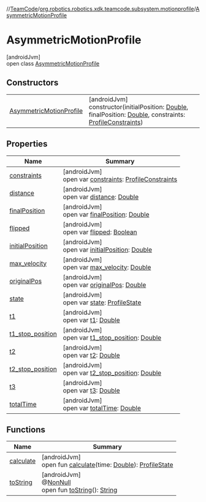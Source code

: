 //[TeamCode](../../../index.md)/[org.robotics.robotics.xdk.teamcode.subsystem.motionprofile](../index.md)/[AsymmetricMotionProfile](index.md)

# AsymmetricMotionProfile

[androidJvm]\
open class [AsymmetricMotionProfile](index.md)

## Constructors

| | |
|---|---|
| [AsymmetricMotionProfile](-asymmetric-motion-profile.md) | [androidJvm]<br>constructor(initialPosition: [Double](https://kotlinlang.org/api/latest/jvm/stdlib/kotlin/-double/index.html), finalPosition: [Double](https://kotlinlang.org/api/latest/jvm/stdlib/kotlin/-double/index.html), constraints: [ProfileConstraints](../-profile-constraints/index.md)) |

## Properties

| Name | Summary |
|---|---|
| [constraints](constraints.md) | [androidJvm]<br>open var [constraints](constraints.md): [ProfileConstraints](../-profile-constraints/index.md) |
| [distance](distance.md) | [androidJvm]<br>open var [distance](distance.md): [Double](https://kotlinlang.org/api/latest/jvm/stdlib/kotlin/-double/index.html) |
| [finalPosition](final-position.md) | [androidJvm]<br>open var [finalPosition](final-position.md): [Double](https://kotlinlang.org/api/latest/jvm/stdlib/kotlin/-double/index.html) |
| [flipped](flipped.md) | [androidJvm]<br>open var [flipped](flipped.md): [Boolean](https://kotlinlang.org/api/latest/jvm/stdlib/kotlin/-boolean/index.html) |
| [initialPosition](initial-position.md) | [androidJvm]<br>open var [initialPosition](initial-position.md): [Double](https://kotlinlang.org/api/latest/jvm/stdlib/kotlin/-double/index.html) |
| [max_velocity](max_velocity.md) | [androidJvm]<br>open var [max_velocity](max_velocity.md): [Double](https://kotlinlang.org/api/latest/jvm/stdlib/kotlin/-double/index.html) |
| [originalPos](original-pos.md) | [androidJvm]<br>open var [originalPos](original-pos.md): [Double](https://kotlinlang.org/api/latest/jvm/stdlib/kotlin/-double/index.html) |
| [state](state.md) | [androidJvm]<br>open var [state](state.md): [ProfileState](../-profile-state/index.md) |
| [t1](t1.md) | [androidJvm]<br>open var [t1](t1.md): [Double](https://kotlinlang.org/api/latest/jvm/stdlib/kotlin/-double/index.html) |
| [t1_stop_position](t1_stop_position.md) | [androidJvm]<br>open var [t1_stop_position](t1_stop_position.md): [Double](https://kotlinlang.org/api/latest/jvm/stdlib/kotlin/-double/index.html) |
| [t2](t2.md) | [androidJvm]<br>open var [t2](t2.md): [Double](https://kotlinlang.org/api/latest/jvm/stdlib/kotlin/-double/index.html) |
| [t2_stop_position](t2_stop_position.md) | [androidJvm]<br>open var [t2_stop_position](t2_stop_position.md): [Double](https://kotlinlang.org/api/latest/jvm/stdlib/kotlin/-double/index.html) |
| [t3](t3.md) | [androidJvm]<br>open var [t3](t3.md): [Double](https://kotlinlang.org/api/latest/jvm/stdlib/kotlin/-double/index.html) |
| [totalTime](total-time.md) | [androidJvm]<br>open var [totalTime](total-time.md): [Double](https://kotlinlang.org/api/latest/jvm/stdlib/kotlin/-double/index.html) |

## Functions

| Name | Summary |
|---|---|
| [calculate](calculate.md) | [androidJvm]<br>open fun [calculate](calculate.md)(time: [Double](https://kotlinlang.org/api/latest/jvm/stdlib/kotlin/-double/index.html)): [ProfileState](../-profile-state/index.md) |
| [toString](to-string.md) | [androidJvm]<br>@[NonNull](https://developer.android.com/reference/kotlin/androidx/annotation/NonNull.html)<br>open fun [toString](to-string.md)(): [String](https://developer.android.com/reference/kotlin/java/lang/String.html) |
